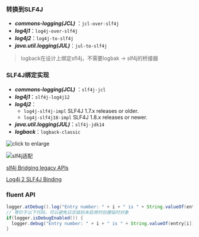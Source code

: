 ### 转换到SLF4J

-   ***commons-logging(JCL)*** ：`jcl-over-slf4j`
-   ***log4j1***：`log4j-over-slf4j`
-   ***log4j2***：`log4j-to-slf4j`
-   ***java.util.logging(JUL)***：`jul-to-slf4j`

>   logback在设计上绑定sfl4j，不需要logbak -> slf4j的桥接器

### SLF4J绑定实现

-   ***commons-logging(JCL)*** ：`slf4j-jcl`
-   ***log4j1***：`slf4j-log4j12`
-   ***log4j2***：
    -   `log4j-slf4j-impl` SLF4J 1.7.x releases or older.
    -   `log4j-slf4j18-impl` SLF4J 1.8.x releases or newer.
-   ***java.util.logging(JUL)***：`slf4j-jdk14`
-   ***logback***：`logback-classic`

![click to enlarge](http://www.slf4j.org/images/concrete-bindings.png)

![slf4j适配](http://www.slf4j.org/images/legacy.png)

[slf4j Bridging legacy APIs](http://www.slf4j.org/legacy.html)

[Log4j 2 SLF4J Binding](https://logging.apache.org/log4j/2.x/log4j-slf4j-impl/)

### fluent API

```java
logger.atDebug().log("Entry number: " + i + " is " + String.valueOf(entry[i]));
// 等价于以下代码，可以避免日志级别未启用时创建临时对象
if(logger.isDebugEnabled()) {
  logger.debug("Entry number: " + i + " is " + String.valueOf(entry[i]));
}
```
